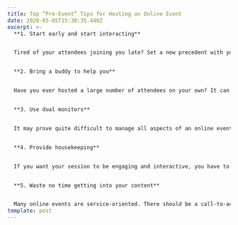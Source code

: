```yaml
---
title: Top “Pre-Event” Tips for Hosting an Online Event
date: 2020-05-05T15:30:35.440Z
excerpt: >-
  **1. Start early and start interacting**


  Tired of your attendees joining you late? Set a new precedent with your audience! **Always** have your session open at least 15 minutes early to get yourself and your team prepared.Additionally, try adding some interaction motivate them to join early. Turn on your audio and video, pose fun questions, or request that they ask questions. Word will quickly spread that there is valuable time being shared before the event even starts.


  **2. Bring a buddy to help you**


  Have you ever hosted a large number of attendees on your own? It can be overwhelming. If you expect more than 20 people, consider bringing a subject matter expert to assist you. Zoom allows you to make them a co-host (click “more” menu next to their name in the participants list to “make co-host”) to help manage participants, chat, and Q&A. They cannot launch polls or end the meeting, however. [View this article on the ZOOM support site](https://support.zoom.us/hc/en-us/articles/206330935-How-Do-I-Use-Co-Host-) to learn more.


  **3. Use dual monitors**


  It may prove quite difficult to manage all aspects of an online event on a single monitor. Add screen sharing to that and you may find windows are always in your way while you present. With a second monitor, you can host the screen sharing on your primary display and move windows like your participants list, chat, Q&A, and polling to a secondary monitor which will give you a greater ability to track everything at a glance. Don’t have dual monitors? Bring a second laptop, make sure it is made a co-host and you can monitor additional features there.


  **4. Provide housekeeping**


  If you want your session to be engaging and interactive, you have to use the tools to your advantage. Provide a brief housekeeping at the start of your event to show your attendees what tools you will use and set expectations. We even have some slides already prepared, just for you! Please [view this article on the Zoom support site](https://support.zoom.us/hc/en-us/articles/209743263-Meeting-and-Webinar-Best-Practices-and-Resources) to download housekeeping templates for hosting a Meeting or a Webinar.


  **5. Waste no time getting into your content**


  Many online events are service-oriented. There should be a call-to-action and there should be some form of promotion of services in your event. Consider saving that content for the end of your event. Providing a lengthy pitch at the beginning of your event encourages a lack of engagement and simply begs your attendees to tune out. Provide a brief, five-minute introduction to your event and dive right into the content. Content is what they are there to hear. If your content is compelling, they will stay with you to hear that call-to-action at the end.
template: post
---
```

